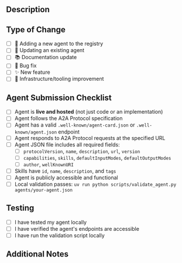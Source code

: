 ## Description

<!-- Please provide a brief description of your changes -->

## Type of Change

<!-- Please check the relevant option(s) -->

- [ ] 🤖 Adding a new agent to the registry
- [ ] 🔧 Updating an existing agent
- [ ] 📚 Documentation update
- [ ] 🐛 Bug fix
- [ ] ✨ New feature
- [ ] 🔨 Infrastructure/tooling improvement

## Agent Submission Checklist

<!-- If submitting a new agent, please ensure: -->

- [ ] Agent is **live and hosted** (not just code or an implementation)
- [ ] Agent follows the A2A Protocol specification
- [ ] Agent has a valid `.well-known/agent-card.json` or `.well-known/agent.json` endpoint
- [ ] Agent responds to A2A Protocol requests at the specified URL
- [ ] Agent JSON file includes all required fields:
  - [ ] `protocolVersion`, `name`, `description`, `url`, `version`
  - [ ] `capabilities`, `skills`, `defaultInputModes`, `defaultOutputModes`
  - [ ] `author`, `wellKnownURI`
- [ ] Skills have `id`, `name`, `description`, and `tags`
- [ ] Agent is publicly accessible and functional
- [ ] Local validation passes: `uv run python scripts/validate_agent.py agents/your-agent.json`

## Testing

<!-- Please describe how you tested your changes -->

- [ ] I have tested my agent locally
- [ ] I have verified the agent's endpoints are accessible
- [ ] I have run the validation script locally

## Additional Notes

<!-- Any additional information that might be helpful for reviewers -->
